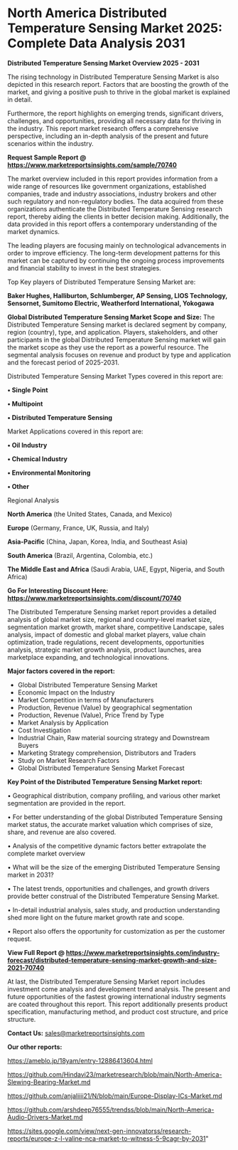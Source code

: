 # North America Distributed Temperature Sensing Market 2025: Complete Data Analysis 2031

<Strong> Distributed Temperature Sensing Market Overview 2025 - 2031</strong>

The rising technology in Distributed Temperature Sensing Market is also depicted in this research report. Factors that are boosting the growth of the market, and giving a positive push to thrive in the global market is explained in detail.

Furthermore, the report highlights on emerging trends, significant drivers, challenges, and opportunities, providing all necessary data for thriving in the industry. This report market research offers a comprehensive perspective, including an in-depth analysis of the present and future scenarios within the industry.

<strong>Request Sample Report @ <a href=https://www.marketreportsinsights.com/sample/70740>https://www.marketreportsinsights.com/sample/70740</a></strong>

The market overview included in this report provides information from a wide range of resources like government organizations, established companies, trade and industry associations, industry brokers and other such regulatory and non-regulatory bodies. The data acquired from these organizations authenticate the Distributed Temperature Sensing research report, thereby aiding the clients in better decision making. Additionally, the data provided in this report offers a contemporary understanding of the market dynamics.

The leading players are focusing mainly on technological advancements in order to improve efficiency. The long-term development patterns for this market can be captured by continuing the ongoing process improvements and financial stability to invest in the best strategies.

Top Key players of Distributed Temperature Sensing Market are:

<strong>Baker Hughes, Halliburton, Schlumberger, AP Sensing, LIOS Technology, Sensornet, Sumitomo Electric, Weatherford International, Yokogawa</strong>

<strong><b>Global Distributed Temperature Sensing Market Scope and Size:</b></strong>
The Distributed Temperature Sensing market is declared segment by company, region (country), type, and application. Players, stakeholders, and other participants in the global Distributed Temperature Sensing market will gain the market scope as they use the report as a powerful resource. The segmental analysis focuses on revenue and product by type and application and the forecast period of 2025-2031.

Distributed Temperature Sensing Market Types covered in this report are:

<strong>• Single Point

• Multipoint

• Distributed Temperature Sensing</strong>

Market Applications covered in this report are:

<strong>• Oil Industry

• Chemical Industry

• Environmental Monitoring

• Other</strong> 

Regional Analysis

<strong>North America</strong> (the United States, Canada, and Mexico)

<strong>Europe</strong> (Germany, France, UK, Russia, and Italy)

<strong>Asia-Pacific</strong> (China, Japan, Korea, India, and Southeast Asia)

<strong>South America</strong> (Brazil, Argentina, Colombia, etc.)

<strong>The Middle East and Africa</strong> (Saudi Arabia, UAE, Egypt, Nigeria, and South Africa)

<strong>Go For Interesting Discount Here: <a href=https://www.marketreportsinsights.com/discount/70740>https://www.marketreportsinsights.com/discount/70740</a></strong>

The Distributed Temperature Sensing market report provides a detailed analysis of global market size, regional and country-level market size, segmentation market growth, market share, competitive Landscape, sales analysis, impact of domestic and global market players, value chain optimization, trade regulations, recent developments, opportunities analysis, strategic market growth analysis, product launches, area marketplace expanding, and technological innovations.

<strong><b>Major factors covered in the report:</b></strong>
<ul>
  <li>Global Distributed Temperature Sensing Market </li>
  <li>Economic Impact on the Industry</li>
  <li>Market Competition in terms of Manufacturers</li>
  <li>Production, Revenue (Value) by geographical segmentation</li>
  <li>Production, Revenue (Value), Price Trend by Type</li>
  <li>Market Analysis by Application</li>
  <li>Cost Investigation</li>
  <li>Industrial Chain, Raw material sourcing strategy and Downstream Buyers</li>
  <li>Marketing Strategy comprehension, Distributors and Traders</li>
  <li>Study on Market Research Factors</li>
  <li>Global Distributed Temperature Sensing Market Forecast</li>
</ul>

<strong><b>Key Point of the Distributed Temperature Sensing Market report:</b></strong>

• Geographical distribution, company profiling, and various other market segmentation are provided in the report.

• For better understanding of the global Distributed Temperature Sensing market status, the accurate market valuation which comprises of size, share, and revenue are also covered.

• Analysis of the competitive dynamic factors better extrapolate the complete market overview

• What will be the size of the emerging Distributed Temperature Sensing market in 2031?

• The latest trends, opportunities and challenges, and growth drivers provide better construal of the Distributed Temperature Sensing Market.

• In-detail industrial analysis, sales study, and production understanding shed more light on the future market growth rate and scope.

• Report also offers the opportunity for customization as per the customer request.

<strong><b>View Full Report @ <a href=https://www.marketreportsinsights.com/industry-forecast/distributed-temperature-sensing-market-growth-and-size-2021-70740>https://www.marketreportsinsights.com/industry-forecast/distributed-temperature-sensing-market-growth-and-size-2021-70740</a></b></strong>


At last, the Distributed Temperature Sensing Market report includes investment come analysis and development trend analysis. The present and future opportunities of the fastest growing international industry segments are coated throughout this report. This report additionally presents product specification, manufacturing method, and product cost structure, and price structure.

<strong>Contact Us:</strong>
sales@marketreportsinsights.com

<strong>Our other reports:</strong>

<a href=https://ameblo.jp/18yam/entry-12886413604.html>https://ameblo.jp/18yam/entry-12886413604.html</a>

<a href=https://github.com/Hindavi23/marketresearch/blob/main/North-America-Slewing-Bearing-Market.md>https://github.com/Hindavi23/marketresearch/blob/main/North-America-Slewing-Bearing-Market.md</a>

<a href=https://github.com/anjaliiii21/N/blob/main/Europe-Display-ICs-Market.md>https://github.com/anjaliiii21/N/blob/main/Europe-Display-ICs-Market.md</a>

<a href=https://github.com/arshdeep76555/trendss/blob/main/North-America-Audio-Drivers-Market.md>https://github.com/arshdeep76555/trendss/blob/main/North-America-Audio-Drivers-Market.md</a>

<a href=https://sites.google.com/view/next-gen-innovatorss/research-reports/europe-z-l-valine-nca-market-to-witness-5-9cagr-by-2031>https://sites.google.com/view/next-gen-innovatorss/research-reports/europe-z-l-valine-nca-market-to-witness-5-9cagr-by-2031</a>"
